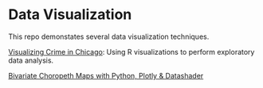 # Data Visualization

This repo demonstates several data visualization techniques.

[Visualizing Crime in Chicago](https://rpubs.com/kylegilde/FinalProjectVisualizingCrimeinChicago): Using R visualizations to perform exploratory data analysis.

[Bivariate Choropeth Maps with Python, Plotly & Datashader](https://nbviewer.jupyter.org/github/kylegilde/D608-Data-Viz/blob/master/HW2-plotly/Module2-KyleGilde.ipynb)